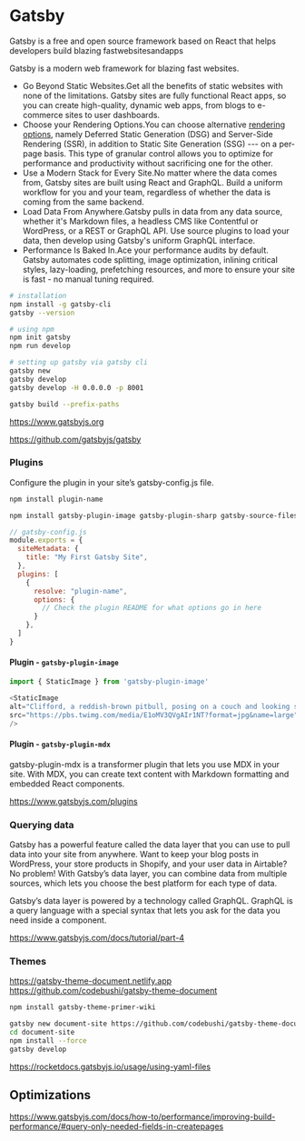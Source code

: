 # Gatsby

Gatsby is a free and open source framework based on React that helps developers build blazing fastwebsitesandapps

Gatsby is a modern web framework for blazing fast websites.

- Go Beyond Static Websites.Get all the benefits of static websites with none of the limitations. Gatsby sites are fully functional React apps, so you can create high-quality, dynamic web apps, from blogs to e-commerce sites to user dashboards.
- Choose your Rendering Options.You can choose alternative [rendering options](https://gatsbyjs.com/docs/conceptual/rendering-options/), namely Deferred Static Generation (DSG) and Server-Side Rendering (SSR), in addition to Static Site Generation (SSG) --- on a per-page basis. This type of granular control allows you to optimize for performance and productivity without sacrificing one for the other.
- Use a Modern Stack for Every Site.No matter where the data comes from, Gatsby sites are built using React and GraphQL. Build a uniform workflow for you and your team, regardless of whether the data is coming from the same backend.
- Load Data From Anywhere.Gatsby pulls in data from any data source, whether it's Markdown files, a headless CMS like Contentful or WordPress, or a REST or GraphQL API. Use source plugins to load your data, then develop using Gatsby's uniform GraphQL interface.
- Performance Is Baked In.Ace your performance audits by default. Gatsby automates code splitting, image optimization, inlining critical styles, lazy-loading, prefetching resources, and more to ensure your site is fast - no manual tuning required.

```bash
# installation
npm install -g gatsby-cli
gatsby --version

# using npm
npm init gatsby
npm run develop

# setting up gatsby via gatsby cli
gatsby new
gatsby develop
gatsby develop -H 0.0.0.0 -p 8001

gatsby build --prefix-paths
```

<https://www.gatsbyjs.org>

<https://github.com/gatsbyjs/gatsby>

### Plugins

Configure the plugin in your site’s gatsby-config.js file.

```bash
npm install plugin-name

npm install gatsby-plugin-image gatsby-plugin-sharp gatsby-source-filesystem
```

```js
// gatsby-config.js
module.exports = {
  siteMetadata: {
    title: "My First Gatsby Site",
  },
  plugins: [
    {
      resolve: "plugin-name",
      options: {
        // Check the plugin README for what options go in here
      }
    },
  ]
}
```

#### Plugin - `gatsby-plugin-image`

```js
import { StaticImage } from 'gatsby-plugin-image'

<StaticImage
alt="Clifford, a reddish-brown pitbull, posing on a couch and looking stoically at the camera"
src="https://pbs.twimg.com/media/E1oMV3QVgAIr1NT?format=jpg&name=large"
/>
```

#### Plugin - `gatsby-plugin-mdx`

gatsby-plugin-mdx is a transformer plugin that lets you use MDX in your site. With MDX, you can create text content with Markdown formatting and embedded React components.

<https://www.gatsbyjs.com/plugins>

### Querying data

Gatsby has a powerful feature called the data layer that you can use to pull data into your site from anywhere. Want to keep your blog posts in WordPress, your store products in Shopify, and your user data in Airtable? No problem! With Gatsby’s data layer, you can combine data from multiple sources, which lets you choose the best platform for each type of data.

Gatsby’s data layer is powered by a technology called GraphQL. GraphQL is a query language with a special syntax that lets you ask for the data you need inside a component.

<https://www.gatsbyjs.com/docs/tutorial/part-4>

### Themes

<https://gatsby-theme-document.netlify.app>
<https://github.com/codebushi/gatsby-theme-document>

```bash
npm install gatsby-theme-primer-wiki

gatsby new document-site https://github.com/codebushi/gatsby-theme-document-example
cd document-site
npm install --force
gatsby develop
```

<https://rocketdocs.gatsbyjs.io/usage/using-yaml-files>

## Optimizations

<https://www.gatsbyjs.com/docs/how-to/performance/improving-build-performance/#query-only-needed-fields-in-createpages>
